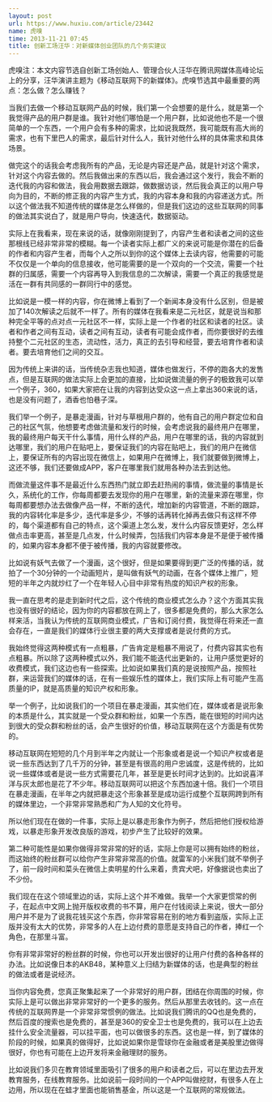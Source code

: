```yaml
---
layout: post
url: https://www.huxiu.com/article/23442
name: 虎嗅
time: 2013-11-21 07:45
title: 创新工场汪华：对新媒体创业团队的几个务实建议
---
```

虎嗅注：本文内容节选自创新工场创始人、管理合伙人汪华在腾讯网媒体高峰论坛上的分享，汪华演讲主题为《移动互联网下的新媒体》。虎嗅节选其中最重要的两点：怎么做？怎么赚钱？

当我们去做一个移动互联网产品的时候，我们第一个会想要的是什么，就是第一个我觉得产品的用户群是谁。我针对他们哪怕是一个用户群，比如说他也不是一个很简单的一个东西，一个用户会有多种的需求，比如说我既然，我可能既有高大尚的需求，也有下里巴人的需求，最后针对什么人，我针对他什么样的具体需求和具体场景。

做完这个的话我会考虑我所有的产品，无论是内容还是产品，就是针对这个需求，针对这个内容去做的。然后我做出来的东西以后，我会通过这个发行，我会不断的迭代我的内容和做法，我会用数据去跟踪，做数据访谈，然后我会真正的以用户导向为目的，不断的修正我的内容产生方式，我的内容本身和我的内容递送方式。所以这个做法我不知道传统的媒体是怎么样做的，但是我们这边的这些互联网的同事的做法其实说白了，就是用户导向，快速迭代，数据驱动。

实际上在我看来，现在来说的话，就像刚刚提到了，内容产生者和读者之间的这些那根线已经非常非常的模糊。每一个读者实际上都广义的来说可能是你潜在的后备的作者和内容产生者，而每个人之所以到你的这个媒体上去读内容，他需要的可能不仅仅是一个单向的信息接收，他可能需要的是一个双向的一个交流，需要一个社群的归属感，需要一个内容再导入到我信息的二次解读，需要一个真正的我感觉是活在一群有共同感的一群同行中的感觉。

比如说是一模一样的内容，你在微博上看到了一个新闻本身没有什么区别，但是被加了140次解读之后就不一样了。所有的媒体在我看来是二元社区，就是说当和那种完全平等的点对点一元社区不一样，实际上是一个作者的社区和读者的社区。读者和作者之间有互动，读者之间有互动，读者有可能会成作者，而你要很好的去维持整个二元社区的生态，流动性，活力，真正的去引导和经营，要去培育作者和读者。要去培育他们之间的交互。

因为传统上来讲的话，当传统杂志我也知道，媒体也做发行，不停的跑各大的发售点，但是互联网的做法实际上会更加的直接，比如说做流量的例子的极致我可以举一个例子，360，如果大家把在让我的内容到达受众这一点上拿出360来说的话，也是没有问题了，酒香也怕巷子深。

我们举一个例子，是暴走漫画，针对与草根用户群的，他有自己的用户群定位和自己的社区气氛，他想要考虑做流量和发行的时候，会考虑说我的最终用户在哪里，我的最终用户每天干什么事情，用什么样的产品，用户在哪里的话，我的内容就到达哪里，我们的用户在贴吧上，要保证我们的内容在贴吧上，我们的用户在微信上，要保证所有的内容出现在微信上，如果用户在微博上，我们就要做到微博上，这还不够，我们还要做成APP，客户在哪里我们就用各种办法去到达他。

而做流量这件事不是最近什么东西热门就立即去赶热闹的事情，做流量的事情是长久，系统化的工作，你每周都要去发现你的用户在哪里，新的流量来源在哪里，你每周都要想办法去做像产品一样，不断的迭代，增加新的内容管道，不断的跟踪，我的内容转化率是多少，迭代率是多少，不够的话再转化掉再去做只有这样不停的，每个渠道都有自己的特点，这个渠道上怎么发，发什么内容反馈更好，怎么样做点击率更高，甚至是几点发，什么时候弄，包括我们内容本身是不是便于被传播的，如果内容本身都不便于被传播，我的内容就要修改。

比如说有妖气去做了一个漫画，这个很好，但是如果要得到更广泛的传播的话，就拍了一个30分钟的一个动画短片，是叫做有妖气的动画，在各个媒体上推广，短短的半年之内就炒红了一个在年轻人心目中非常有热度的知识产权的形象。

我一直在思考的是走到新时代之后，这个传统的商业模式怎么办？这个方面其实我也没有很好的结论，因为你的内容都放在网上了，很多都是免费的，那么大家怎么样来活，当我认为传统的互联网商业模式，广告和订阅付费，我觉得在将来还一直会存在，一直是我们的媒体行业很主要的两大支撑或者是说付费的方式。

我始终觉得这两种模式有一点粗暴，广告肯定是粗暴不用说了，付费内容其实也有点粗暴。所以除了这两种模式以外，我们能不能迭代出更新的，让用户感觉更好的收费模式，我们这边也有一些探索。比如说如果我们真的是说按照产品，按照社群，来运营我们的媒体的话，在有一些娱乐性的媒体上，我们实际上有可能产生高质量的IP，就是高质量的知识产权和形象。

举一个例子，比如说我们的一个项目在暴走漫画，其实他们在，媒体或者是说形象的本质是什么，其实就是一个受众群和粉丝，如果一个东西，能在很短的时间内达到很大的受众群和粉丝的话，会产生很好的价值，移动互联网在这个方面是有优势的。

移动互联网在短短的几个月到半年之内就让一个形象或者是说一个知识产权或者是说一些东西达到了几千万的分钟，甚至是有很高的用户忠诚度，这是传统的，比如说一些媒体或者是说一些方式需要花几年，甚至是更长时间才达到的。比如说喜洋洋与灰太郎也是花了不少年。移动互联网可以把这个东西加速十倍。我们一个项目在暴走漫画，在半年之内就把暴走这个形象甚至是成功运行成整个互联网跨到所有的媒体里边，一个非常非常熟悉和广为人知的文化符号。

所以他们现在在做的一件事，实际上是以暴走形象作为例子，然后把他们授权给游戏，以暴走形象开发改良版的游戏，初步产生了比较好的效果。

第二种可能性是如果你做得非常非常的好的话，实际上你是可以拥有始终的粉丝，而这始终的粉丝群可以给你产生非常非常高的价值。就雷军的小米我们就不举例子了，前一段时间和菜头在微信上卖明星的什么来着，贵宾犬吧，好像据说也卖出了不少份。

我们现在在这个领域里边的话，实际上这个并不难做。我举一个大家更惯常的例子，在起点中文网上抛开版权收费的书不算，用户在付钱阅读上来说，很大一部分用户并不是为了说我花钱买这个东西，你非常容易在别的地方看到盗版，实际上正版并没有太大的优势，非常多的人在上边付费的意愿是支持自己的作者，捧红一个角色，在那里斗富。

你有非常非常好的粉丝群的时候，你也可以开发出很好的让用户付费的各种各样的办法。比如说像日本的AKB48，某种意义上归结为新媒体的话，也是典型的粉丝的做法或者是说经济。

当你内容免费，您真正聚集起来了一个非常好的用户群，团结在你周围的时候，你实际上是可以做出非常非常好的一个更多的服务。然后从那里去收钱的。这一点在传统的互联网界是一个非常非常惯例的做法。比如说我们腾讯的QQ也是免费的，然后百度的搜索也是免费的，甚至是360的安全卫士也是免费的，我可以在上边去挂什么安全流量器，可以挂平面，也可以做很多的东西。这也是一样，到了媒体的阶段的时候，如果真的做得好，比如说如果你是雪球你在金融或者是美股里边做得很好，你也有可能在上边开发将来金融理财的服务。

比如说我们多贝在教育领域里面吸引了很多的用户和读者之后，可以在里边去开发教育服务，在线教育服务。比如说前一段时间的一个APP叫做挖财，有很多人在上边用，所以现在在蛙才里面也能销售基金，所以这是一个互联网的常规做法。

